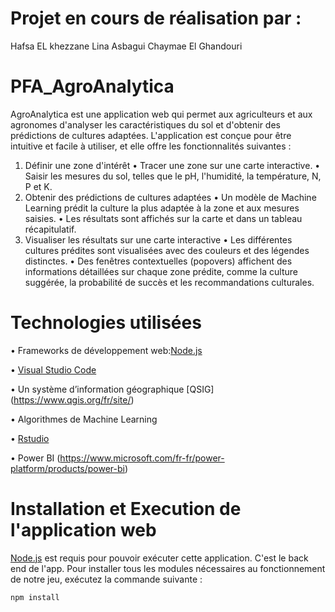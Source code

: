 # Projet en cours de réalisation par :
Hafsa EL khezzane
Lina Asbagui 
Chaymae El Ghandouri
# PFA_AgroAnalytica
AgroAnalytica est une application web qui permet aux agriculteurs et aux agronomes d'analyser les caractéristiques du sol et d'obtenir des prédictions de cultures adaptées. L'application est conçue pour être intuitive et facile à utiliser, et elle offre les fonctionnalités suivantes :
1. Définir une zone d'intérêt
    •	Tracer une zone sur une carte interactive.
    •	Saisir les mesures du sol, telles que le pH, l'humidité, la température, N, P et K.
2. Obtenir des prédictions de cultures adaptées
    •	Un modèle de Machine Learning prédit la culture la plus adaptée à la zone et aux mesures saisies.
    •	Les résultats sont affichés sur la carte et dans un tableau récapitulatif.
3. Visualiser les résultats sur une carte interactive
  •	Les différentes cultures prédites sont visualisées avec des couleurs et des légendes distinctes.
  •	Des fenêtres contextuelles (popovers) affichent des informations détaillées sur chaque zone prédite, comme la culture suggérée, la probabilité de succès et les recommandations culturales.
# Technologies utilisées
  •	Frameworks de développement web:[Node.js](https://nodejs.org/en)

  
  • [Visual Studio Code](https://code.visualstudio.com/)

  
  •	Un système d’information géographique [QSIG] (https://www.qgis.org/fr/site/)

  
  •	Algorithmes de Machine Learning

  
  •	[Rstudio](https://posit.co/download/rstudio-desktop/)
  
  •	Power BI (https://www.microsoft.com/fr-fr/power-platform/products/power-bi)


# Installation et Execution de l'application web
[Node.js](https://nodejs.org/en)  est requis pour pouvoir exécuter cette application. C'est le back end de l'app. Pour installer tous les modules nécessaires au fonctionnement de notre jeu, exécutez la commande suivante :


`npm install`
  
